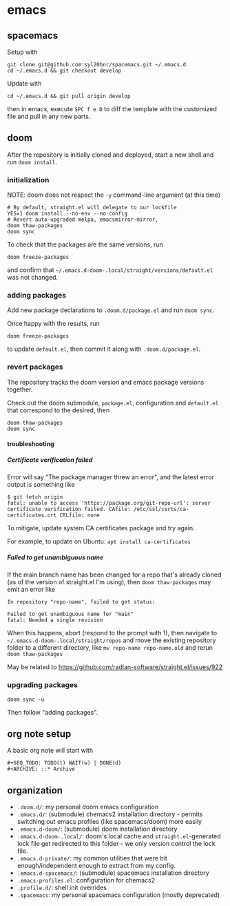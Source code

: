 # emacs

## spacemacs

Setup with

```
git clone git@github.com:syl20bnr/spacemacs.git ~/.emacs.d
cd ~/.emacs.d && git checkout develop
```

Update with

```
cd ~/.emacs.d && git pull origin develop
```

then in emacs, execute `SPC f e D` to diff the template with the
customized file and pull in any new parts.

## doom

After the repository is initially cloned and deployed, start a new shell
and run `doom install`.

### initialization

NOTE: doom does not respect the `-y` command-line argument (at this time)

```
# By default, straight.el will delegate to our lockfile
YES=1 doom install --no-env --no-config
# Revert auto-upgraded melpa, emacsmirror-mirror,
doom thaw-packages
doom sync
```

To check that the packages are the same versions, run

```
doom freeze-packages
```

and confirm that `~/.emacs.d-doom-.local/straight/versions/default.el` was
not changed.

### adding packages

Add new package declarations to `.doom.d/package.el` and run `doom sync`.

Once happy with the results, run

```
doom freeze-packages
```

to update `default.el`, then commit it along with `.doom.d/package.el`.

### revert packages

The repository tracks the doom version and emacs package versions together.

Check out the doom submodule, `package.el`, configuration and `default.el` that correspond to the
desired, then

```
doom thaw-packages
doom sync
```

#### troubleshooting

##### Certificate verification failed

Error will say "The package manager threw an error", and the latest error output is something like

```
$ git fetch origin
fatal: unable to access 'https://package.org/git-repo-url': server certificate verification failed. CAfile: /etc/ssl/certs/ca-certificates.crt CRLfile: none
```

To mitigate, update system CA certificates package and try again.

For example, to update on Ubuntu: `apt install ca-certificates`

##### Failed to get unambiguous name

If the main branch name has been changed for a repo that's already cloned (as
of the version of straight.el I'm using), then `doom thaw-packages` may emit an
error like

```
In repository "repo-name", failed to get status:

Failed to get unambiguous name for "main"
fatal: Needed a single revision
```

When this happens, abort (respond to the prompt with 1), then navigate to
`~/.emacs.d-doom-.local/straight/repos` and move the existing repository folder
to a different directory, like `mv repo-name repo-name.old` and rerun `doom
thaw-packages`

May be related to https://github.com/radian-software/straight.el/issues/922

### upgrading packages

```
doom sync -u
```

Then follow "adding packages".

## org note setup

A basic org note will start with

```
#+SEQ_TODO: TODO(t) WAIT(w) | DONE(d)
#+ARCHIVE: ::* Archive
```

## organization

- `.doom.d/`: my personal doom emacs configuration
- `.emacs.d/`: (submodule) chemacs2 installation directory - permits switching out
  emacs profiles (like spacemacs/doom) more easily
- `.emacs.d-doom/`: (submodule) doom installation directory
- `.emacs.d-doom-.local/`: doom's local cache and `straight.el`-generated lock file
  get redirected to this folder - we only version control the lock file.
- `.emacs.d-private/`: my common utilities that were bit enough/independent enough
  to extract from my config.
- `.emacs.d-spacemacs/`: (submodule) spacemacs installation directory
- `.emacs-profiles.el`: configuration for chemacs2
- `.profile.d/`: shell init overrides
- `.spacemacs`: my personal spacemacs configuration (mostly deprecated)
